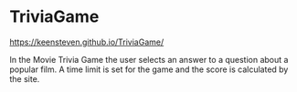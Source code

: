 # TriviaGame

https://keensteven.github.io/TriviaGame/

In the Movie Trivia Game the user selects an answer to a question about a popular film. A time limit is set for the game and the score is calculated by the site.
